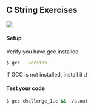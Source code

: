 

## C String Exercises

![](https://media.giphy.com/media/QW2KVsnNquaiI/giphy.gif)


#### Setup
Verify you have gcc installed
```bash
$ gcc --version
```

If GCC is not installed, install it :)

#### Test your code
```bash
$ gcc challenge_1.c && ./a.out
```
